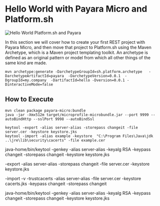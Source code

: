 # Hello World with Payara Micro and Platform.sh

![Hello World Platform.sh and Payara](https://pbs.twimg.com/media/ES1yxFiWoAQnjIg?format=jpg&name=small)

In this section we will cover how to create your first REST project with Payara Micro, and then move that project to Platform.sh  using the Maven Archetype, which  is a Maven project templating toolkit. An archetype is defined as an original pattern or model from which all other things of the same kind are made. 

```shell
mvn archetype:generate -DarchetypeGroupId=sh.platform.archetype   -DarchetypeArtifactId=payara  -DarchetypeVersion=0.0.1  -DgroupId=my.company  -DartifactId=hello -Dversion=0.0.1 -DinteractiveMode=false
```


## How to Execute

```shell
mvn clean package payara-micro:bundle
java -jar -Xmx512m target/microprofile-microbundle.jar --port 9999 --autoBindHttp --sslPort 9998 --autoBindSsl

keytool -export -alias server-alias -storepass changeit -file server.cer -keystore keystore.jks
keytool -import -alias example -keystore  "C:\Program Files\Java\jdk ..\jre\lib\security\cacerts" -file example.cer
```
java-home/bin/keytool -genkey -alias server-alias -keyalg RSA -keypass changeit -storepass changeit -keystore keystore.jks

-export -alias server-alias -storepass changeit -file server.cer -keystore keystore.jks

-import -v -trustcacerts -alias server-alias -file server.cer -keystore cacerts.jks -keypass changeit -storepass changeit



java-home/bin/keytool -genkey -alias server-alias -keyalg RSA -keypass changeit -storepass changeit -keystore keystore.jks